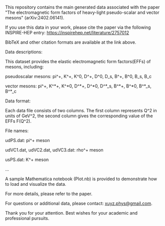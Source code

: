 This repository contains the main generated data associated with the paper "The electromagnetic form factors of heavy-light pseudo-scalar and vector mesons" (arXiv:2402.06141).

If you use this data in your work, please cite the paper via the following INSPIRE-HEP entry: https://inspirehep.net/literature/2757012

BibTeX and other citation formats are available at the link above.

Data descriptions:

This dataset provides the elastic electromagnetic form factors(EFFs) of mesons, including: 

pseudoscalar mesons: pi^+, K^+, K^0, D^+, D^0, D_s, B^+, B^0, B_s, B_c 

vector mesons: pi^+, K^\*+, K^\*0, D^\*+, D^\*0, D^\*_s, B^\*+, B^\*0, B^\*_s, B^\*_c 

Data format:

Each data file consists of two columns. The first column represents Q^2 in units of GeV^2, the second column gives the corresponding value of the EFFs F(Q^2).

File names:

udPS.dat: pi^+ meson

udVC1.dat, udVC2.dat, udVC3.dat: rho^+ meson

usPS.dat: K^+ meson 

…

A sample Mathematica notebook (Plot.nb) is provided to demonstrate how to load and visualize the data.

For more details, please refer to the paper.

For questions or additional data, please contact: xuyz.phys@gmail.com.

Thank you for your attention. Best wishes for your academic and professional pursuits.
